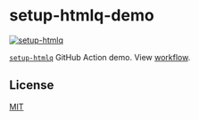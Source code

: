 # setup-htmlq-demo

[![setup-htmlq](https://github.com/remarkablemark/setup-htmlq-demo/actions/workflows/setup-htmlq.yml/badge.svg)](https://github.com/remarkablemark/setup-htmlq-demo/actions/workflows/setup-htmlq.yml)

[`setup-htmlq`](https://github.com/remarkablemark/setup-htmlq) GitHub Action demo. View [workflow](.github/workflows/setup-htmlq.yml).

## License

[MIT](LICENSE)
